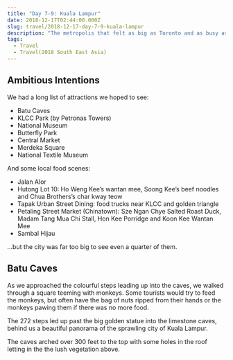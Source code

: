 ```yaml
---
title: "Day 7-9: Kuala Lampur"
date: 2018-12-17T02:44:00.000Z
slug: travel/2018-12-17-day-7-9-kuala-lampur
description: "The metropolis that felt as big as Toronto and as busy as New York City"
tags:
  - Travel
  - Travel(2018 South East Asia)
---
```


## Ambitious Intentions

We had a long list of attractions we hoped to see:

- Batu Caves
- KLCC Park (by Petronas Towers)
- National Museum
- Butterfly Park
- Central Market
- Merdeka Square
- National Textile Museum

And some local food scenes:

- Jalan Alor
- Hutong Lot 10: Ho Weng Kee’s wantan mee, Soong Kee’s beef noodles and Chua Brothers’s char kway teow
- Tapak Urban Street Dining: food trucks near KLCC and golden triangle
- Petaling Street Market (Chinatown): Sze Ngan Chye Salted Roast Duck, Madam Tang Mua Chi Stall, Hon Kee Porridge and Koon Kee Wantan Mee
- Sambal Hijau

...but the city was far too big to see even a quarter of them.

## Batu Caves

As we approached the colourful steps leading up into the caves, we walked through a square teeming with monkeys. Some tourists would try to feed the monkeys, but often have the bag of nuts ripped from their hands or the monkeys pawing them if there was no more food.

The 272 steps led up past the big golden statue into the limestone caves, behind us a beautiful panorama of the sprawling city of Kuala Lampur.

The caves arched over 300 feet to the top with some holes in the roof letting in the the lush vegetation above.
